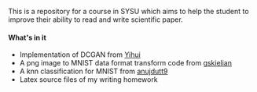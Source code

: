 This is a repository for a course in SYSU which aims to help the student to improve their ability to read and write scientific paper.

#### What's in it

* Implementation of DCGAN from [Yihui](https://github.com/yihui-he/GAN-MNIST)
* A png image to MNIST data format transform code from [gskielian](https://github.com/gskielian/JPG-PNG-to-MNIST-NN-Format)
* A knn classification for MNIST from [anujdutt9](https://github.com/anujdutt9/Handwritten-Digit-Recognition-using-Deep-Learning)
* Latex source files of my writing homework